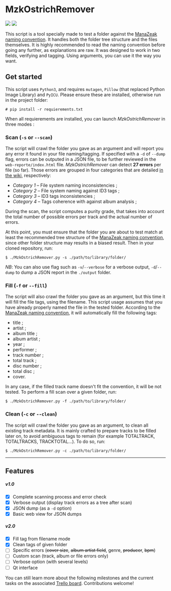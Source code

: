 # MzkOstrichRemover

![](https://badgen.net/badge/version/1.2.0/blue) ![](https://badgen.net/badge/license/GPL-3.0/green)

This script is a tool specially made to test a folder against the [ManaZeak naming convention](https://github.com/ManaZeak/ManaZeak/wiki/Naming-convention). It handles both the folder tree structure and the files themselves. It is highly recommended to read the naming convention before going any further, as explanations are raw. It was designed to work in two fields, verifying and tagging. Using arguments, you can use it the way you want.

## Get started

This script uses `Python3`, and requires `mutagen`, `Pillow` (that replaced Python Image Library) and `PyICU`. Please ensure these are installed, otherwise run in the project folder:

`# pip install -r requierements.txt`

When all requierements are installed, you can launch *MzkOstrichRemover* in three modes :

### Scan (`-s` or `--scan`)

The script will crawl the folder you gave as an argument and will report you any error it found in your file naming/tagging. If specified with a `-d` of `--dump` flag, errors can be outputed in a JSON file, to be further reviewed in the `web-reporte/index.html` file. *MzkOstrichRemover* can detect **27 errors** per file (so far). Those errors are grouped in four categories that are detailed [in the wiki](https://github.com/ManaZeak/MzkOstrichRemover/wiki/Tracked-Errors), respectively:

- *Category 1* – File system naming inconsistencies ;  
- *Category 2* – File system naming against ID3 tags ;  
- *Category 3* – ID3 tags inconsistencies ;  
- *Category 4* – Tags coherence with against album analysis ;  

During the scan, the script computes a purity grade, that takes into account the total number of possible errors per track and the actual number of errors.

At this point, you must ensure that the folder you are about to test match at least the recommended tree structure of the [ManaZeak naming convention](https://github.com/ManaZeak/ManaZeak/wiki/Naming-convention), since other folder structure may results in a biased result. Then in your cloned repository, run:

`$ ./MzkOstrichRemover.py -s ./path/to/library/folder/`

*NB*: You can also use flag such as `-v`/`--verbose` for a verbose output, `-d`/`--dump` to dump a JSON report in the `./output` folder.

### Fill (`-f` or `--fill`)

The script will also crawl the folder you gave as an argument, but this time it will fill the file tags, using the filename. This script usage assumes that you have already properly named the file in the tested folder. According to the [ManaZeak naming convention](https://github.com/ManaZeak/ManaZeak/wiki/Naming-convention),  it will automatically fill the following tags:

- title ;
- artist ;
- album title ;
- album artist ;
- year ;
- performer ;
- track number ;
- total track ;
- disc number ;
- total disc ;
- cover.

In any case, if the filled track name doesn't fit the convention, it will be not tested. To perform a fill scan over a given folder, run:

`$ ./MzkOstrichRemover.py -f ./path/to/library/folder/`

### Clean (`-c` or `--clean`)

The script will crawl the folder you gave as an argument, to clean all existing track metadata. It is mainly crafted to prepare tracks to be filled later on, to avoid ambiguous tags to remain (for example TOTALTRACK, TOTALTRACKS, TRACKTOTAL...). To do so, run:

`$ ./MzkOstrichRemover.py -c ./path/to/library/folder/`

---

## Features

##### v1.0
- [x] Complete scanning process and error check
- [x] Verbose output (display track errors as a tree after scan)
- [x] JSON dump (as a `-d` option)
- [x] Basic web view for JSON dumps

##### v2.0
- [x] Fill tag from filename mode
- [x] Clean tags of given folder
- [ ] Specific errors (~~cover size~~, ~~album artist field~~, genre, ~~producer~~, ~~bpm~~)
- [ ] Custom scan (track, album or file errors only)
- [ ] Verbose option (with several levels)
- [ ] Qt interface

 You can still learn more about the following milestones and the current tasks on the associated [Trello board](https://trello.com/b/0nVfm0Xz/mzkostrichremover). Contributions welcome!
